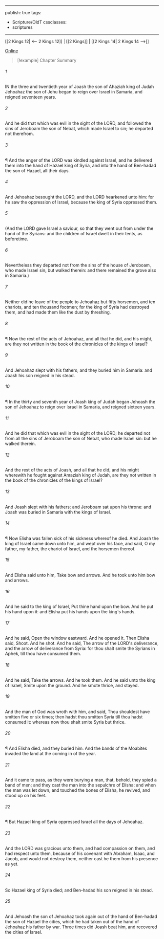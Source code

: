 

---
publish: true
tags:
  - Scripture/OldT
cssclasses:
  - scriptures
---
[[2 Kings 12| <-- 2 Kings 12]] | [[2 Kings]] | [[2 Kings 14| 2 Kings 14 -->]]

[Online](https://churchofjesuschrist.org/study/scriptures/ot/2-kgs/13?lang=eng)

>[!example] Chapter Summary
>
###### 1
IN the three and twentieth year of Joash the son of Ahaziah king of Judah Jehoahaz the son of Jehu began to reign over Israel in Samaria, and reigned seventeen years.
###### 2
And he did that which was evil in the sight of the LORD, and followed the sins of Jeroboam the son of Nebat, which made Israel to sin; he departed not therefrom.
###### 3
¶ And the anger of the LORD was kindled against Israel, and he delivered them into the hand of Hazael king of Syria, and into the hand of Ben-hadad the son of Hazael, all their days.
###### 4
And Jehoahaz besought the LORD, and the LORD hearkened unto him: for he saw the oppression of Israel, because the king of Syria oppressed them.
###### 5
(And the LORD gave Israel a saviour, so that they went out from under the hand of the Syrians: and the children of Israel dwelt in their tents, as beforetime.
###### 6
Nevertheless they departed not from the sins of the house of Jeroboam, who made Israel sin, but walked therein: and there remained the grove also in Samaria.)
###### 7
Neither did he leave of the people to Jehoahaz but fifty horsemen, and ten chariots, and ten thousand footmen; for the king of Syria had destroyed them, and had made them like the dust by threshing.
###### 8
¶ Now the rest of the acts of Jehoahaz, and all that he did, and his might, are they not written in the book of the chronicles of the kings of Israel?
###### 9
And Jehoahaz slept with his fathers; and they buried him in Samaria: and Joash his son reigned in his stead.
###### 10
¶ In the thirty and seventh year of Joash king of Judah began Jehoash the son of Jehoahaz to reign over Israel in Samaria, and reigned sixteen years.
###### 11
And he did that which was evil in the sight of the LORD; he departed not from all the sins of Jeroboam the son of Nebat, who made Israel sin: but he walked therein.
###### 12
And the rest of the acts of Joash, and all that he did, and his might wherewith he fought against Amaziah king of Judah, are they not written in the book of the chronicles of the kings of Israel?
###### 13
And Joash slept with his fathers; and Jeroboam sat upon his throne: and Joash was buried in Samaria with the kings of Israel.
###### 14
¶ Now Elisha was fallen sick of his sickness whereof he died.  And Joash the king of Israel came down unto him, and wept over his face, and said, O my father, my father, the chariot of Israel, and the horsemen thereof.
###### 15
And Elisha said unto him, Take bow and arrows.  And he took unto him bow and arrows.
###### 16
And he said to the king of Israel, Put thine hand upon the bow.  And he put his hand upon it: and Elisha put his hands upon the king's hands.
###### 17
And he said, Open the window eastward.  And he opened it.  Then Elisha said, Shoot.  And he shot.  And he said, The arrow of the LORD's deliverance, and the arrow of deliverance from Syria: for thou shalt smite the Syrians in Aphek, till thou have consumed them.
###### 18
And he said, Take the arrows.  And he took them.  And he said unto the king of Israel, Smite upon the ground.  And he smote thrice, and stayed.
###### 19
And the man of God was wroth with him, and said, Thou shouldest have smitten five or six times; then hadst thou smitten Syria till thou hadst consumed it: whereas now thou shalt smite Syria but thrice.
###### 20
¶ And Elisha died, and they buried him.  And the bands of the Moabites invaded the land at the coming in of the year.
###### 21
And it came to pass, as they were burying a man, that, behold, they spied a band of men; and they cast the man into the sepulchre of Elisha: and when the man was let down, and touched the bones of Elisha, he revived, and stood up on his feet.
###### 22
¶ But Hazael king of Syria oppressed Israel all the days of Jehoahaz.
###### 23
And the LORD was gracious unto them, and had compassion on them, and had respect unto them, because of his covenant with Abraham, Isaac, and Jacob, and would not destroy them, neither cast he them from his presence as yet.
###### 24
So Hazael king of Syria died; and Ben-hadad his son reigned in his stead.
###### 25
And Jehoash the son of Jehoahaz took again out of the hand of Ben-hadad the son of Hazael the cities, which he had taken out of the hand of Jehoahaz his father by war.  Three times did Joash beat him, and recovered the cities of Israel.



